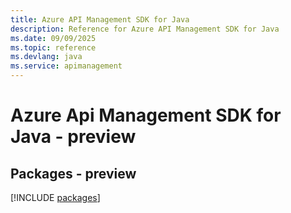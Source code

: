 ```yaml
---
title: Azure API Management SDK for Java
description: Reference for Azure API Management SDK for Java
ms.date: 09/09/2025
ms.topic: reference
ms.devlang: java
ms.service: apimanagement
---
```

# Azure Api Management SDK for Java - preview
## Packages - preview
[!INCLUDE [packages](api-management-index.md)]